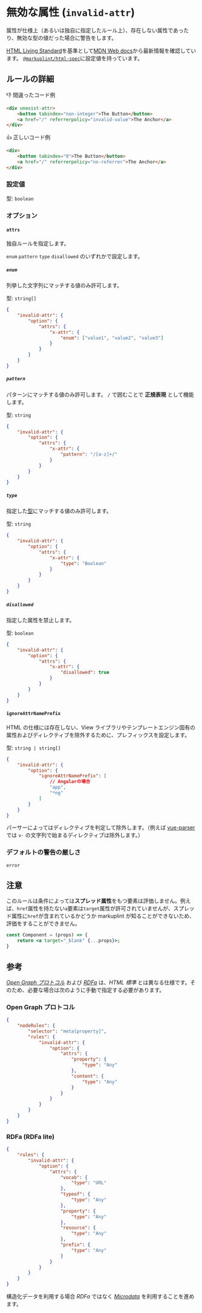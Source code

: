 # 無効な属性 (`invalid-attr`)

属性が仕様上（あるいは独自に指定したルール上）、存在しない属性であったり、無効な型の値だった場合に警告をします。

[HTML Living Standard](https://momdo.github.io/html/)を基準として[MDN Web docs](https://developer.mozilla.org/ja/docs/Web/HTML)から最新情報を確認しています。 [`@markuplint/html-spec`](https://github.com/markuplint/markuplint/tree/main/packages/%40markuplint/html-spec/src/attributes)に設定値を持っています。

## ルールの詳細

👎 間違ったコード例

```html
<div unexist-attr>
	<button tabindex="non-integer">The Button</button>
	<a href="/" referrerpolicy="invalid-value">The Anchor</a>
</div>
```

👍 正しいコード例

```html
<div>
	<button tabindex="0">The Button</button>
	<a href="/" referrerpolicy="no-referrer">The Anchor</a>
</div>
```

### 設定値

型: `boolean`

### オプション

#### `attrs`

独自ルールを指定します。

`enum` `pattern` `type` `disallowed` のいずれかで設定します。

##### `enum`

列挙した文字列にマッチする値のみ許可します。

型: `string[]`

```json
{
	"invalid-attr": {
		"option": {
			"attrs": {
				"x-attr": {
					"enum": ["value1", "value2", "value3"]
				}
			}
		}
	}
}
```

##### `pattern`

パターンにマッチする値のみ許可します。 `/` で囲むことで **正規表現** として機能します。

型: `string`

```json
{
	"invalid-attr": {
		"option": {
			"attrs": {
				"x-attr": {
					"pattern": "/[a-z]+/"
				}
			}
		}
	}
}
```

##### `type`

指定した[型](https://markuplint.dev/types)にマッチする値のみ許可します。

型: `string`

```json
{
	"invalid-attr": {
		"option": {
			"attrs": {
				"x-attr": {
					"type": "Boolean"
				}
			}
		}
	}
}
```

##### `disallowed`

指定した属性を禁止します。

型: `boolean`

```json
{
	"invalid-attr": {
		"option": {
			"attrs": {
				"x-attr": {
					"disallowed": true
				}
			}
		}
	}
}
```

#### `ignoreAttrNamePrefix`

HTML の仕様には存在しない、View ライブラリやテンプレートエンジン固有の属性およびディレクティブを除外するために、プレフィックスを設定します。

型: `string | string[]`

```json
{
	"invalid-attr": {
		"option": {
			"ignoreAttrNamePrefix": [
				// Angularの場合
				"app",
				"*ng"
			]
		}
	}
}
```

パーサーによってはディレクティブを判定して除外します。（例えば [vue-parser](https://github.com/markuplint/markuplint/tree/main/packages/@markuplint/vue-parser) では `v-` の文字列で始まるディレクティブは除外します。）

### デフォルトの警告の厳しさ

`error`

## 注意

このルールは条件によっては**スプレッド属性**をもつ要素は評価しません。例えば、`href`属性を持たない`a`要素は`target`属性が許可されていませんが、スプレッド属性に`href`が含まれているかどうか markuplint が知ることができないため、評価をすることができません。

```jsx
const Component = (props) => {
	return <a target="_blank" {...props}>;
}
```

## 参考

_[Open Graph プロトコル](https://ogp.me/)_ および _[RDFa](https://rdfa.info/)_ は、_HTML 標準_ とは異なる仕様です。そのため、必要な場合は次のように手動で指定する必要があります。

### Open Graph プロトコル

```json
{
	"nodeRules": {
		"selector": "meta[property]",
		"rules": {
			"invalid-attr": {
				"option": {
					"attrs": {
						"property": {
							"type": "Any"
						},
						"content": {
							"type": "Any"
						}
					}
				}
			}
		}
	}
}
```

### RDFa (RDFa lite)

```json
{
	"rules": {
		"invalid-attr": {
			"option": {
				"attrs": {
					"vocab": {
						"type": "URL"
					},
					"typeof": {
						"type": "Any"
					},
					"property": {
						"type": "Any"
					},
					"resource": {
						"type": "Any"
					},
					"prefix": {
						"type": "Any"
					}
				}
			}
		}
	}
}
```

構造化データを利用する場合 _RDFa_ ではなく _[Microdata](https://developer.mozilla.org/en-US/docs/Web/HTML/Microdata)_ を利用することを進めます。
